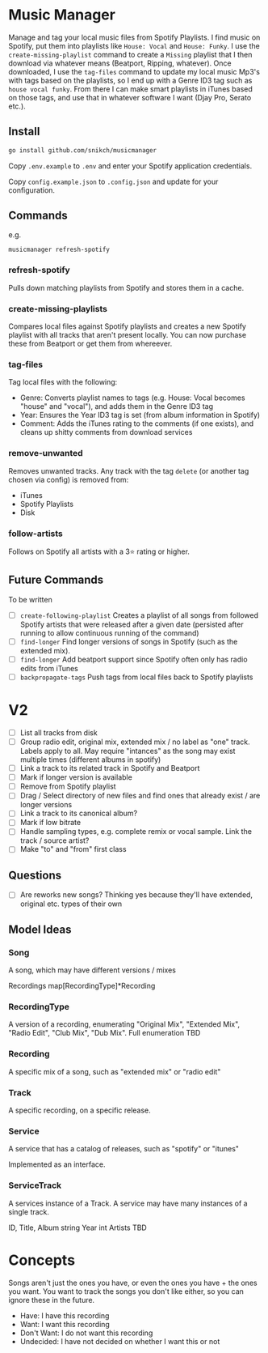# Music Manager

Manage and tag your local music files from Spotify Playlists. I find music on Spotify, put them into playlists like
`House: Vocal` and `House: Funky`. I use the `create-missing-playlist` command to create a `Missing` playlist that I
then download via whatever means (Beatport, Ripping, whatever). Once downloaded, I use the `tag-files` command to update
my local music Mp3's with tags based on the playlists, so I end up with a Genre ID3 tag such as `house vocal funky`.
From there I can make smart playlists in iTunes based on those tags, and use that in whatever software I want (Djay Pro,
Serato etc.).

## Install

```sh
go install github.com/snikch/musicmanager
```

Copy `.env.example` to `.env` and enter your Spotify application credentials.

Copy `config.example.json` to `.config.json` and update for your configuration.

## Commands

e.g.

```
musicmanager refresh-spotify
```

### refresh-spotify

Pulls down matching playlists from Spotify and stores them in a cache.

### create-missing-playlists

Compares local files against Spotify playlists and creates a new Spotify playlist with all tracks that aren't present
locally. You can now purchase these from Beatport or get them from whereever.

### tag-files

Tag local files with the following:

- Genre: Converts playlist names to tags (e.g. House: Vocal becomes "house" and "vocal"), and adds them in the Genre ID3
  tag
- Year: Ensures the Year ID3 tag is set (from album information in Spotify)
- Comment: Adds the iTunes rating to the comments (if one exists), and cleans up shitty comments from download services

### remove-unwanted

Removes unwanted tracks. Any track with the tag `delete` (or another tag chosen via config) is removed from:

- iTunes
- Spotify Playlists
- Disk

### follow-artists

Follows on Spotify all artists with a 3⭐ rating or higher.

## Future Commands

To be written

- [ ] `create-following-playlist` Creates a playlist of all songs from followed Spotify artists that were released after
      a given date (persisted after running to allow continuous running of the command)
- [ ] `find-longer` Find longer versions of songs in Spotify (such as the extended mix).
- [ ] `find-longer` Add beatport support since Spotify often only has radio edits from iTunes
- [ ] `backpropagate-tags` Push tags from local files back to Spotify playlists

# V2

- [ ] List all tracks from disk
- [ ] Group radio edit, original mix, extended mix / no label as "one" track. Labels apply to all. May require
      "intances" as the song may exist multiple times (different albums in spotify)
- [ ] Link a track to its related track in Spotify and Beatport
- [ ] Mark if longer version is available
- [ ] Remove from Spotify playlist
- [ ] Drag / Select directory of new files and find ones that already exist / are longer versions
- [ ] Link a track to its canonical album?
- [ ] Mark if low bitrate
- [ ] Handle sampling types, e.g. complete remix or vocal sample. Link the track / source artist?
- [ ] Make "to" and "from" first class

## Questions

- [ ] Are reworks new songs? Thinking yes because they'll have extended, original etc. types of their own

## Model Ideas

### Song

A song, which may have different versions / mixes

Recordings map[RecordingType]\*Recording

### RecordingType

A version of a recording, enumerating "Original Mix", "Extended Mix", "Radio Edit", "Club Mix", "Dub Mix". Full
enumeration TBD

### Recording

A specific mix of a song, such as "extended mix" or "radio edit"

### Track

A specific recording, on a specific release.

### Service

A service that has a catalog of releases, such as "spotify" or "itunes"

Implemented as an interface.

### ServiceTrack

A services instance of a Track. A service may have many instances of a single track.

ID, Title, Album string Year int Artists TBD

# Concepts

Songs aren't just the ones you have, or even the ones you have + the ones you want. You want to track the songs you
don't like either, so you can ignore these in the future.

- Have: I have this recording
- Want: I want this recording
- Don't Want: I do not want this recording
- Undecided: I have not decided on whether I want this or not
